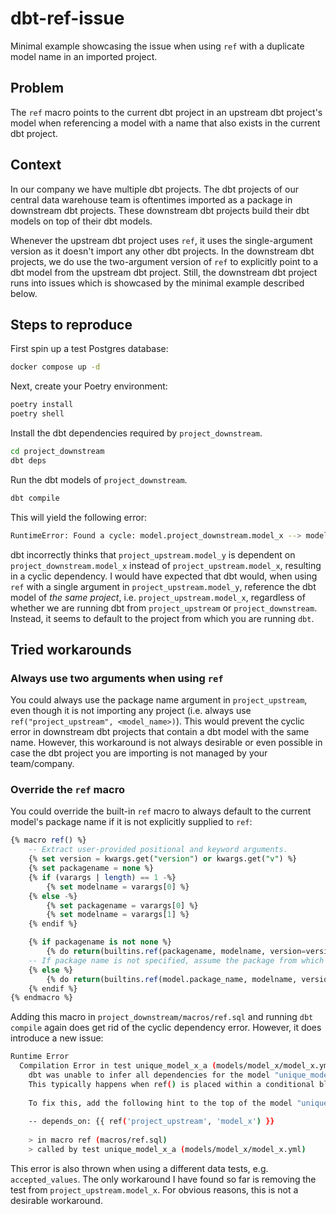 # dbt-ref-issue

Minimal example showcasing the issue when using `ref` with a duplicate model name in an
imported project. 

## Problem

The `ref` macro points to the current dbt project in an upstream dbt project's model 
when referencing a model with a name that also exists in the current dbt project.

## Context

In our company we have multiple dbt projects. The dbt projects of our central data
warehouse team is oftentimes imported as a package in downstream dbt projects. These
downstream dbt projects build their dbt models on top of their dbt models. 

Whenever the upstream dbt project uses `ref`, it uses the single-argument version as it
doesn't import any other dbt projects. In the downstream dbt projects, we do use the
two-argument version of `ref` to explicitly point to a dbt model from the upstream dbt
project. Still, the downstream dbt project runs into issues which is showcased by the
minimal example described below.

## Steps to reproduce

First spin up a test Postgres database:

```bash
docker compose up -d
```

Next, create your Poetry environment:

```bash
poetry install
poetry shell
```

Install the dbt dependencies required by `project_downstream`.
```bash
cd project_downstream
dbt deps
```

Run the dbt models of `project_downstream`.
```bash
dbt compile
```

This will yield the following error:
```bash
RuntimeError: Found a cycle: model.project_downstream.model_x --> model.project_upstream.model_y
```

dbt incorrectly thinks that `project_upstream.model_y` is dependent on 
`project_downstream.model_x` instead of `project_upstream.model_x`, resulting in a 
cyclic dependency. I would have expected that dbt would, when using `ref` with a single 
argument in `project_upstream.model_y`, reference the dbt model of _the same project_, 
i.e. `project_upstream.model_x`, regardless of whether we are running dbt from 
`project_upstream` or `project_downstream`. Instead, it seems to default to the project 
from which you are running `dbt`.

## Tried workarounds

### Always use two arguments when using `ref`

You could always use the package name argument in `project_upstream`, even though it is
not importing any project (i.e. always use `ref("project_upstream", <model_name>)`). 
This would prevent the cyclic error in downstream dbt projects that contain a dbt model
with the same name. However, this workaround is not always desirable or even possible
in case the dbt project you are importing is not managed by your team/company.

### Override the `ref` macro

You could override the built-in `ref` macro to always default to the current model's 
package name if it is not explicitly supplied to `ref`:

```sql
{% macro ref() %}
    -- Extract user-provided positional and keyword arguments.
    {% set version = kwargs.get("version") or kwargs.get("v") %}
    {% set packagename = none %}
    {% if (varargs | length) == 1 -%} 
        {% set modelname = varargs[0] %}
    {% else -%} 
        {% set packagename = varargs[0] %} 
        {% set modelname = varargs[1] %}
    {% endif %}

    {% if packagename is not none %}
        {% do return(builtins.ref(packagename, modelname, version=version)) %}
    -- If package name is not specified, assume the package from which we are calling `ref`.
    {% else %}
        {% do return(builtins.ref(model.package_name, modelname, version=version)) %}
    {% endif %}
{% endmacro %}

```

Adding this macro in `project_downstream/macros/ref.sql` and running `dbt compile` again 
does get rid of the cyclic dependency error. However, it does introduce a new issue:

```bash
Runtime Error
  Compilation Error in test unique_model_x_a (models/model_x/model_x.yml)
    dbt was unable to infer all dependencies for the model "unique_model_x_a".
    This typically happens when ref() is placed within a conditional block.
    
    To fix this, add the following hint to the top of the model "unique_model_x_a":
    
    -- depends_on: {{ ref('project_upstream', 'model_x') }}
    
    > in macro ref (macros/ref.sql)
    > called by test unique_model_x_a (models/model_x/model_x.yml)

```

This error is also thrown when using a different data tests, e.g. `accepted_values`. The
only workaround I have found so far is removing the test from 
`project_upstream.model_x`. For obvious reasons, this is not a desirable workaround.
